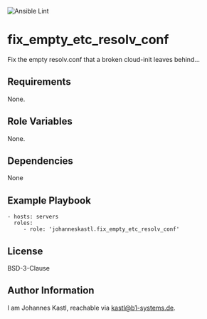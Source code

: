 ![Ansible Lint](https://github.com/johanneskastl/ansible-role-fix_empty_etc_resolv_conf/workflows/Ansible%20Lint/badge.svg)

fix_empty_etc_resolv_conf
=========

Fix the empty resolv.conf that a broken cloud-init leaves behind...

Requirements
------------

None.

Role Variables
--------------

None.

Dependencies
------------

None

Example Playbook
----------------

    - hosts: servers
      roles:
         - role: 'johanneskastl.fix_empty_etc_resolv_conf'

License
-------

BSD-3-Clause

Author Information
------------------

I am Johannes Kastl, reachable via kastl@b1-systems.de.
